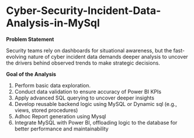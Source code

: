 # Cyber-Security-Incident-Data-Analysis-in-MySql

**Problem Statement**

Security teams rely on dashboards for situational awareness, but the fast-evolving nature of cyber incident data demands deeper analysis 
to uncover the drivers behind observed trends to make strategic decisions.

**Goal of the Analysis**

1. Perform basic data exploration.
2. Conduct data validation to ensure accuracy of Power BI KPIs
3. Apply advanced SQL querying to uncover deeper insights
4. Develop reusable backend logic using MySQL or Dynamic sql (e.g., views, stored procedures)
5. Adhoc Report generation using Mysql
6. Integrate MySQL with Power BI, offloading logic to the database for better performance and maintainability

